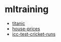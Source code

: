# mltraining

- [titanic](https://github.com/mushfiqulIslam/mltraining/tree/master/titanic)
- [house-prices](https://github.com/mushfiqulIslam/mltraining/tree/master/house-prices)
- [icc-test-cricket-runs](https://github.com/mushfiqulIslam/mltraining/tree/master/icc-test-cricket-runs)
